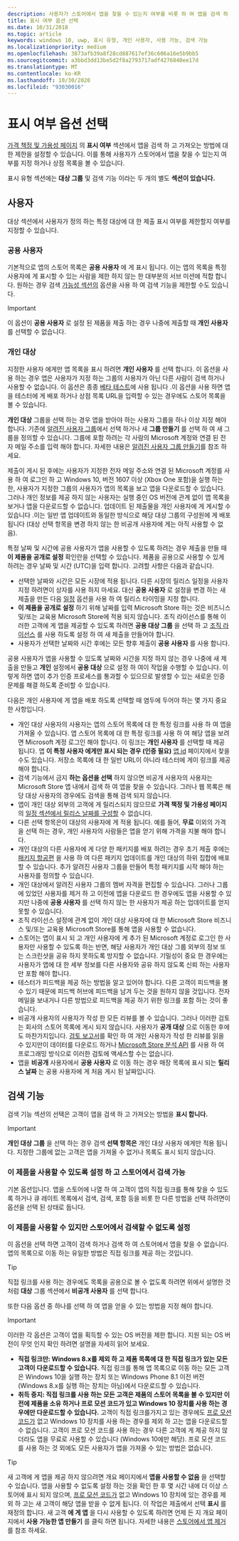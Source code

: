 ```yaml
---
description: 사용자가 스토어에서 앱을 찾을 수 있는지 여부를 비롯 하 여 앱을 검색 하 고 얻을 수 있는 방법에 대 한 제한을 설정 합니다.
title: 표시 여부 옵션 선택
ms.date: 10/31/2018
ms.topic: article
keywords: windows 10, uwp, 표시 유형, 개인 사용자, 사용 가능, 검색 가능
ms.localizationpriority: medium
ms.openlocfilehash: 3873afb39a8f28cd887617ef36c606a16e5b9bb5
ms.sourcegitcommit: a3bbd3dd13be5d2f8a2793717adf4276840ee17d
ms.translationtype: MT
ms.contentlocale: ko-KR
ms.lasthandoff: 10/30/2020
ms.locfileid: "93030016"
---
```

# <a name="choose-visibility-options"></a>표시 여부 옵션 선택


[가격 책정 및 가용성 페이지](set-app-pricing-and-availability.md) 의 **표시 여부** 섹션에서 앱을 검색 하 고 가져오는 방법에 대 한 제한을 설정할 수 있습니다. 이를 통해 사용자가 스토어에서 앱을 찾을 수 있는지 여부를 지정 하거나 상점 목록을 볼 수 있습니다.

표시 유형 섹션에는 **대상 그룹** 및 검색 기능 이라는 두 개의 별도 **섹션이 있습니다.** 

## <a name="audience"></a>사용자

대상 섹션에서 사용자가 정의 하는 특정 대상에 대 한 제출 표시 여부를 제한할지 여부를 지정할 수 있습니다.


### <a name="public-audience"></a>공용 사용자

기본적으로 앱의 스토어 목록은 **공용 사용자** 에 게 표시 됩니다. 이는 앱의 목록을 특정 사용자에 게 표시할 수 있는 사람을 제한 하지 않는 한 대부분의 서브 미션에 적합 합니다. 원하는 경우 검색 [가능성 섹션의](#discoverability) 옵션을 사용 하 여 검색 기능을 제한할 수도 있습니다.

> [!IMPORTANT]
> 이 옵션이 **공용 사용자** 로 설정 된 제품을 제출 하는 경우 나중에 제출할 때 **개인 사용자** 를 선택할 수 없습니다.


### <a name="private-audience"></a>개인 대상

지정한 사용자 에게만 앱 목록을 표시 하려면 **개인 사용자** 를 선택 합니다. 이 옵션을 사용 하는 경우 앱은 사용자가 지정 하는 그룹의 사용자가 아닌 다른 사람이 검색 하거나 사용할 수 없습니다. 이 옵션은 종종 [베타 테스트](beta-testing-and-targeted-distribution.md)에 사용 됩니다 .이 옵션을 사용 하면 앱을 테스터에 게 배포 하거나 상점 목록 URL을 입력할 수 있는 경우에도 스토어 목록을 볼 수 있습니다.

**개인 대상** 그룹을 선택 하는 경우 앱을 받아야 하는 사용자 그룹을 하나 이상 지정 해야 합니다. 기존에 [알려진 사용자 그룹](create-known-user-groups.md)에서 선택 하거나 새 **그룹 만들기** 를 선택 하 여 새 그룹을 정의할 수 있습니다. 그룹에 포함 하려는 각 사람의 Microsoft 계정와 연결 된 전자 메일 주소를 입력 해야 합니다. 자세한 내용은 [알려진 사용자 그룹 만들기](create-known-user-groups.md)를 참조 하세요.

제출이 게시 된 후에는 사용자가 지정한 전자 메일 주소와 연결 된 Microsoft 계정를 사용 하 여 로그인 하 고 Windows 10, 버전 1607 이상 (Xbox One 포함)을 실행 하는 한, 사용자가 지정한 그룹의 사용자가 앱의 목록을 보고 앱을 다운로드할 수 있습니다. 그러나 개인 정보를 제공 하지 않는 사용자는 실행 중인 OS 버전에 관계 없이 앱 목록을 보거나 앱을 다운로드할 수 없습니다. 업데이트 된 제출물을 개인 사용자에 게 게시할 수 있습니다 .이는 일반 앱 업데이트와 동일한 방식으로 해당 대상 그룹의 구성원에 게 배포 됩니다 (대상 선택 항목을 변경 하지 않는 한 비공개 사용자에 게는 아직 사용할 수 없음). 

특정 날짜 및 시간에 공용 사용자가 앱을 사용할 수 있도록 하려는 경우 제출을 만들 때 **이 제품을 공개로 설정** 확인란을 선택할 수 있습니다. 제품을 공용으로 사용할 수 있게 하려는 경우 날짜 및 시간 (UTC)을 입력 합니다. 고려할 사항은 다음과 같습니다.

- 선택한 날짜와 시간은 모든 시장에 적용 됩니다. 다른 시장의 릴리스 일정을 사용자 지정 하려면이 상자를 사용 하지 마세요. 대신 **공용 사용자** 로 설정을 변경 하는 새 제출을 만든 다음 [일정](configure-precise-release-scheduling.md) 옵션을 사용 하 여 릴리스 타이밍을 지정 합니다.
- **이 제품을 공개로 설정** 하기 위해 날짜를 입력 Microsoft Store 하는 것은 비즈니스 및/또는 교육용 Microsoft Store에 적용 되지 않습니다. 조직 라이선스를 통해 이러한 고객에 게 앱을 제공할 수 있도록 하려면 **공용 대상 그룹** 을 선택 하 고 [조직 라이선스](organizational-licensing.md) 를 사용 하도록 설정 하 여 새 제출을 만들어야 합니다.
- 사용자가 선택한 날짜와 시간 후에는 모든 향후 제출이 **공용 사용자** 를 사용 합니다.

공용 사용자가 앱을 사용할 수 있도록 날짜와 시간을 지정 하지 않는 경우 나중에 새 제출을 만들고 **개인** 설정에서 **공용 대상** 으로 설정 하 여이 작업을 수행할 수 있습니다. 이렇게 하면 앱이 추가 인증 프로세스를 통과할 수 있으므로 발생할 수 있는 새로운 인증 문제를 해결 하도록 준비할 수 있습니다. 

다음은 개인 사용자에 게 앱을 배포 하도록 선택할 때 염두에 두어야 하는 몇 가지 중요 한 사항입니다.
- 개인 대상 사용자의 사용자는 앱의 스토어 목록에 대 한 특정 링크를 사용 하 여 앱을 가져올 수 있습니다. 앱 스토어 목록에 대 한 특정 링크를 사용 하 여 해당 앱을 보려면 Microsoft 계정 로그인 해야 합니다. 이 링크는 **개인 사용자** 를 선택할 때 제공 됩니다. 앱 **이 특정 사용자 에게만 표시 되는 경우 (인증 필요)** [앱 id](view-app-identity-details.md) 페이지에서 찾을 수도 있습니다. 저장소 목록에 대 한 일반 URL이 아니라 테스터에 게이 링크를 제공 해야 합니다.  
- 검색 기능에서 금지 **하는 옵션을 선택** 하지 않으면 비공개 사용자의 사용자는 Microsoft Store 앱 내에서 검색 하 여 앱을 찾을 수 있습니다. 그러나 웹 목록은 해당 대상 사용자의 경우에도 검색을 통해 검색 되지 않습니다. 
- 앱이 개인 대상 외부의 고객에 게 릴리스되지 않으므로 **가격 책정 및 가용성 페이지** 의 [일정 섹션에서 릴리스 날짜를 구성할](configure-precise-release-scheduling.md) 수 없습니다.
- 다른 선택 항목은이 대상의 사용자에 게 적용 됩니다. 예를 들어, **무료** 이외의 가격을 선택 하는 경우, 개인 사용자의 사람들은 앱을 얻기 위해 가격을 지불 해야 합니다. 
- 개인 대상의 다른 사용자에 게 다양 한 패키지를 배포 하려는 경우 초기 제출 후에는 [패키지 항공편](package-flights.md) 을 사용 하 여 다른 패키지 업데이트를 개인 대상의 하위 집합에 배포할 수 있습니다. 추가 알려진 사용자 그룹을 만들어 특정 패키지를 시작 해야 하는 사용자를 정의할 수 있습니다.
- 개인 대상에서 알려진 사용자 그룹의 멤버 자격을 편집할 수 있습니다. 그러나 그룹에 있었던 사용자를 제거 하 고 이전에 앱을 다운로드 한 경우에도 앱을 사용할 수 있지만 나중에 **공용 사용자** 를 선택 하지 않는 한 사용자가 제공 하는 업데이트를 얻지 못할 수 있습니다.
- 조직 라이선스 설정에 관계 없이 개인 대상 사용자에 대 한 Microsoft Store 비즈니스 및/또는 교육용 Microsoft Store를 통해 앱을 사용할 수 없습니다.
- 스토어는 앱이 표시 되 고 개인 사용자에 게 추가 된 Microsoft 계정로 로그인 한 사용자만 사용할 수 있도록 하는 반면, 해당 사용자가 개인 대상 그룹 외부의 정보 또는 스크린샷을 공유 하지 못하도록 방지할 수 없습니다. 기밀성이 중요 한 경우에는 사용자가 앱에 대 한 세부 정보를 다른 사용자와 공유 하지 않도록 신뢰 하는 사용자만 포함 해야 합니다.
- 테스터가 피드백을 제공 하는 방법을 알고 있어야 합니다. 다른 고객이 피드백을 볼 수 있기 때문에 피드백 허브에 피드백을 남겨 두는 것을 원하지 않을 것입니다. 전자 메일을 보내거나 다른 방법으로 피드백을 제공 하기 위한 링크를 포함 하는 것이 좋습니다.
- 비공개 사용자의 사용자가 작성 한 모든 리뷰를 볼 수 있습니다. 그러나 이러한 검토는 회사의 스토어 목록에 게시 되지 않습니다. 사용자가 **공개 대상** 으로 이동한 후에도 마찬가지입니다. [검토 보고서](reviews-report.md)를 확인 하 여 개인 사용자가 작성 한 리뷰를 읽을 수 있지만이 데이터를 다운로드 하거나 [Microsoft Store 분석 API](../monetize/access-analytics-data-using-windows-store-services.md) 를 사용 하 여 프로그래밍 방식으로 이러한 검토에 액세스할 수는 없습니다.
- 앱을 **비공개** 사용자에서 **공용 사용자** 로 이동 하는 경우 매장 목록에 표시 되는 **릴리스 날짜** 는 공용 사용자에 게 처음 게시 된 날짜입니다.

## <a name="discoverability"></a>검색 기능

검색 기능 섹션의 선택은 고객이 앱을 검색 하 고 가져오는 방법을 **표시 합니다.** 

> [!IMPORTANT]
> **개인 대상 그룹** 을 선택 하는 경우 검색 **선택 항목은** 개인 대상 사용자 에게만 적용 됩니다. 지정한 그룹에 없는 고객은 앱을 가져올 수 없거나 목록도 표시 되지 않습니다. 


### <a name="make-this-product-available-and-discoverable-in-the-store"></a>이 제품을 사용할 수 있도록 설정 하 고 스토어에서 검색 가능

기본 옵션입니다. 앱을 스토어에 나열 하 여 고객이 앱의 직접 링크를 통해 찾을 수 있도록 하거나 큐 레이트 목록에서 검색, 검색, 포함 등을 비롯 한 다른 방법을 선택 하려면이 옵션을 선택 된 상태로 둡니다. 

### <a name="make-this-product-available-but-not-discoverable-in-the-store"></a>이 제품을 사용할 수 있지만 스토어에서 검색할 수 없도록 설정

이 옵션을 선택 하면 고객이 검색 하거나 검색 하 여 스토어에서 앱을 찾을 수 없습니다. 앱의 목록으로 이동 하는 유일한 방법은 직접 링크를 제공 하는 것입니다. 

> [!TIP]
> 직접 링크를 사용 하는 경우에도 목록을 공용으로 볼 수 없도록 하려면 위에서 설명한 것 처럼 **대상** 그룹 섹션에서 **비공개 사용자** 를 선택 합니다.

또한 다음 옵션 중 하나를 선택 하 여 앱을 얻을 수 있는 방법을 지정 해야 합니다.


>[!IMPORTANT]
> 이러한 각 옵션은 고객이 앱을 획득할 수 있는 OS 버전을 제한 합니다. 지원 되는 OS 버전이 무엇 인지 확인 하려면 설명을 자세히 읽어 보세요. 

- **직접 링크만: Windows 8.x를 제외 하 고 제품 목록에 대 한 직접 링크가 있는 모든 고객이 다운로드할 수 있습니다.** 직접 링크를 통해 앱 목록으로 이동 하는 모든 고객은 Windows 10을 실행 하는 장치 또는 Windows Phone 8.1 이전 버전 (Windows 8.x를 실행 하는 장치는 아님)에서 다운로드할 수 있습니다.
- **취득 중지: 직접 링크를 사용 하는 모든 고객은 제품의 스토어 목록을 볼 수 있지만 이전에 제품을 소유 하거나 프로 모션 코드가 있고 Windows 10 장치를 사용 하는 경우에만 다운로드할 수 있습니다.** 고객이 직접 링크를가지고 있는 경우에도 [프로 모션 코드가](generate-promotional-codes.md) 없고 Windows 10 장치를 사용 하는 경우를 제외 하 고는 앱을 다운로드할 수 없습니다. 고객이 프로 모션 코드를 사용 하는 경우 다른 고객에 게 제공 하지 않더라도 앱을 무료로 사용할 수 있습니다 (Windows 10에만 해당). 프로 모션 코드를 사용 하는 것 외에도 모든 사용자가 앱을 가져올 수 있는 방법은 없습니다.

> [!TIP]
> 새 고객에 게 앱을 제공 하지 않으려면 개요 페이지에서 **앱을 사용할 수 없음** 을 선택할 수 있습니다. 앱을 사용할 수 없도록 설정 하는 것을 확인 한 후 몇 시간 내에 더 이상 스토어에 표시 되지 않으며, [프로 모션 코드가](generate-promotional-codes.md) 없고 Windows 10 장치에 있는 경우를 제외 하 고는 새 고객이 해당 앱을 받을 수 없게 됩니다. 이 작업은 제출에서 선택 **표시** 를 재정의 합니다. 새 고객 **에 게 앱** 을 다시 사용할 수 있도록 하려면 언제 든 지 개요 페이지에서 **사용 가능한 앱 만들기** 를 클릭 하면 됩니다. 자세한 내용은 [스토어에서 앱 제거](guidance-for-app-package-management.md#removing-an-app-from-the-store)를 참조 하세요.





